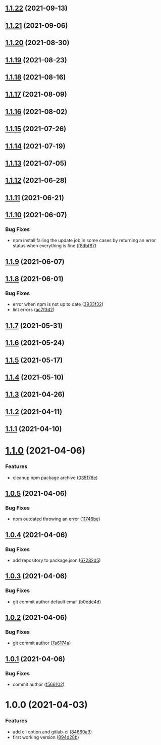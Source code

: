 ## [1.1.22](https://gitlab.com/hiryus-utils/gardener/compare/v1.1.21...v1.1.22) (2021-09-13)

## [1.1.21](https://gitlab.com/hiryus-utils/gardener/compare/v1.1.20...v1.1.21) (2021-09-06)

## [1.1.20](https://gitlab.com/hiryus-utils/gardener/compare/v1.1.19...v1.1.20) (2021-08-30)

## [1.1.19](https://gitlab.com/hiryus-utils/gardener/compare/v1.1.18...v1.1.19) (2021-08-23)

## [1.1.18](https://gitlab.com/hiryus-utils/gardener/compare/v1.1.17...v1.1.18) (2021-08-16)

## [1.1.17](https://gitlab.com/hiryus-utils/gardener/compare/v1.1.16...v1.1.17) (2021-08-09)

## [1.1.16](https://gitlab.com/hiryus-utils/gardener/compare/v1.1.15...v1.1.16) (2021-08-02)

## [1.1.15](https://gitlab.com/hiryus-utils/gardener/compare/v1.1.14...v1.1.15) (2021-07-26)

## [1.1.14](https://gitlab.com/hiryus-utils/gardener/compare/v1.1.13...v1.1.14) (2021-07-19)

## [1.1.13](https://gitlab.com/hiryus-utils/gardener/compare/v1.1.12...v1.1.13) (2021-07-05)

## [1.1.12](https://gitlab.com/hiryus-utils/gardener/compare/v1.1.11...v1.1.12) (2021-06-28)

## [1.1.11](https://gitlab.com/hiryus-utils/gardener/compare/v1.1.10...v1.1.11) (2021-06-21)

## [1.1.10](https://gitlab.com/hiryus-utils/gardener/compare/v1.1.9...v1.1.10) (2021-06-07)


### Bug Fixes

* npm install failing the update job in some cases by returning an error status when everything is fine ([f8dbf87](https://gitlab.com/hiryus-utils/gardener/commit/f8dbf87ee4c158039f58acbb33a1c24b1eda62c9))

## [1.1.9](https://gitlab.com/hiryus-utils/gardener/compare/v1.1.8...v1.1.9) (2021-06-07)

## [1.1.8](https://gitlab.com/hiryus-utils/gardener/compare/v1.1.7...v1.1.8) (2021-06-01)


### Bug Fixes

* error when npm is not up to date ([3933f32](https://gitlab.com/hiryus-utils/gardener/commit/3933f324187acf410aba69924f983c6c614d2e56))
* lint errors ([ac7f3d2](https://gitlab.com/hiryus-utils/gardener/commit/ac7f3d21388e7f2bc9ff9b1317c34b3f024ec0ab))

## [1.1.7](https://gitlab.com/hiryus-utils/gardener/compare/v1.1.6...v1.1.7) (2021-05-31)

## [1.1.6](https://gitlab.com/hiryus-utils/gardener/compare/v1.1.5...v1.1.6) (2021-05-24)

## [1.1.5](https://gitlab.com/hiryus-utils/gardener/compare/v1.1.4...v1.1.5) (2021-05-17)

## [1.1.4](https://gitlab.com/hiryus-utils/gardener/compare/v1.1.3...v1.1.4) (2021-05-10)

## [1.1.3](https://gitlab.com/hiryus-utils/gardener/compare/v1.1.2...v1.1.3) (2021-04-26)

## [1.1.2](https://gitlab.com/hiryus-utils/gardener/compare/v1.1.1...v1.1.2) (2021-04-11)

## [1.1.1](https://gitlab.com/hiryus-utils/gardener/compare/v1.1.0...v1.1.1) (2021-04-10)

# [1.1.0](https://gitlab.com/hiryus-utils/gardener/compare/v1.0.5...v1.1.0) (2021-04-06)


### Features

* cleanup npm package archive ([035176e](https://gitlab.com/hiryus-utils/gardener/commit/035176e3ee6c09dce4cbbda355d1ce2e52487aea))

## [1.0.5](https://gitlab.com/hiryus-utils/gardener/compare/v1.0.4...v1.0.5) (2021-04-06)


### Bug Fixes

* npm outdated throwing an error ([11746be](https://gitlab.com/hiryus-utils/gardener/commit/11746be822e79eb20e20092d32b50bee8908cc83))

## [1.0.4](https://gitlab.com/hiryus-utils/gardener/compare/v1.0.3...v1.0.4) (2021-04-06)


### Bug Fixes

* add repository to package.json ([67282d5](https://gitlab.com/hiryus-utils/gardener/commit/67282d593fb18fa38e7c5ad90db9767117d53775))

## [1.0.3](https://gitlab.com/hiryus-utils/gardener/compare/v1.0.2...v1.0.3) (2021-04-06)


### Bug Fixes

* git commit author default email ([b0dde4d](https://gitlab.com/hiryus-utils/gardener/commit/b0dde4d98c9d5f814f7b77c7501eb30f6ff2e35c))

## [1.0.2](https://gitlab.com/hiryus-utils/gardener/compare/v1.0.1...v1.0.2) (2021-04-06)


### Bug Fixes

* git commit author ([7a6174a](https://gitlab.com/hiryus-utils/gardener/commit/7a6174ace358e863751cbb7fddd7b36c55c6eb8a))

## [1.0.1](https://gitlab.com/hiryus-utils/gardener/compare/v1.0.0...v1.0.1) (2021-04-06)


### Bug Fixes

* commit author ([f566102](https://gitlab.com/hiryus-utils/gardener/commit/f566102aa16957f238bc606483b2b57d89cadc9e))

# 1.0.0 (2021-04-03)


### Features

* add cli option and gitlab-ci ([84660a9](https://gitlab.com/hiryus-utils/gardener/commit/84660a9691e55d304840e96b8d90b3834b3a62b1))
* first working version ([894d28b](https://gitlab.com/hiryus-utils/gardener/commit/894d28bab23fe196609d1c4a78b9104a715ca425))
